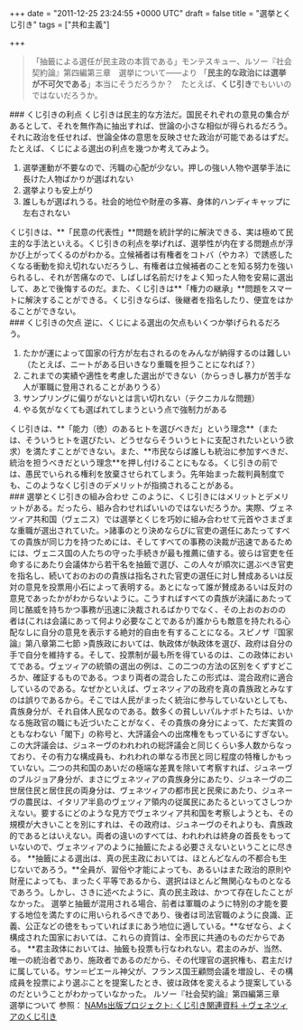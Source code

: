 
+++
date = "2011-12-25 23:24:55 +0000 UTC"
draft = false
title = "選挙とくじ引き"
tags = ["共和主義"]

+++
>「抽籤による選任が民主政の本質である」モンテスキュー、ルソー『社会契約論』第四編第三章　選挙について――より
「**民主的な政治には選挙が不可欠である**」本当にそうだろうか？　たとえば、**くじ引き**でもいいのではないだろうか。

<div class="section">
    ### くじ引きの利点
    くじ引きは民主的な方法だ。国民それぞれの意見の集合があるとして、それを無作為に抽出すれば、世論の小さな相似が得られるだろう。それに政治を任せれば、世論全体の意思を反映させた政治が可能であるはずだ。たとえば、くじによる選出の利点を幾つか考えてみよう。

<ol>
<li>選挙運動が不要なので、汚職の心配が少ない。押しの強い人物や選挙手法に長けた人物ばかりが選ばれない</li>
<li>選挙よりも安上がり</li>
<li>誰しもが選ばれうる。社会的地位や財産の多寡、身体的ハンディキャップに左右されない</li>
</ol>くじ引きは、**「民意の代表性」**問題を統計学的に解決できる、実は極めて民主的な手法といえる。くじ引きの利点を挙げれば、選挙性が内在する問題点が浮かび上がってくるのがわかる。立候補者は有権者をコトバ（やカネ）で誘惑したくなる衝動を抑え切れないだろうし、有権者は立候補者のことを知る努力を強いられるし、それが苦痛なので、しばしば名前だけをよく知った人物を安易に選出して、あとで後悔するのだ。また、くじ引きは**「権力の継承」**問題をスマートに解決することができる。くじ引きならば、後継者を指名したり、便宜をはかることができない。

</div>
<div class="section">
    ### くじ引きの欠点
    逆に、くじによる選出の欠点もいくつか挙げられるだろう。

<ol>
<li>たかが運によって国家の行方が左右されるのをみんなが納得するのは難しい（たとえば、ニートがある日いきなり重職を担うことになれば？）</li>
<li>これまでの実績や適性を考慮した選出ができない（からっきし暴力が苦手な人が軍職に登用されることがありうる）</li>
<li>サンプリングに偏りがないとは言い切れない（テクニカルな問題）</li>
<li>やる気がなくても選ばれてしまうという点で強制力がある</li>
</ol>くじ引きは、**「能力（徳）のあるヒトを選びべきだ」という理念**（または、そういうヒトを選びたい、どうせならそういうヒトに支配されたいという欲求）を満たすことができない。また、**市民ならば誰しも統治に参加すべきだ、統治を担うべきだという理念**を押し付けることにもなる。くじ引きの前では、愚民でいられる権利を放棄させられてしまう。先年始まった裁判員制度でも、このようなくじ引きのデメリットが指摘されることがある。

</div>
<div class="section">
    ### 選挙とくじ引きの組み合わせ
    このように、くじ引きにはメリットとデメリットがある。だったら、組み合わせればいいのではないだろうか。実際、ヴェネツィア共和国（ヴェニス）では選挙とくじを巧妙に組み合わせて元首やさまざまな重職が選出されていた。>諸事のとり決めならびに官吏の選任にあたってすべての貴族が同じ力を持つためには、そしてすべての事務の決裁が迅速であるためには、ヴェニス国の人たちの守った手続きが最も推薦に値する。彼らは官吏を任命するにあたり会議体から若干名を抽籤で選び、この人々が順次に選ぶぺき官吏を指名し、続いておのおのの貴族は指名された官吏の選任に対し賛成あるいは反対の意見を投票用小石によって表明する。あとになって誰が賛成あるいは反対の意見であったかがわからないように。こうすればすべての貴族が決議にあたって同じ酪威を持ちかつ事務が迅速に決裁されるばかりでなく、その上おのおのの者は(これは会議にあって何より必要なことであるが)誰からも敵意を持たれる心配なしに自分の意見を表示する絶対的自由を有することになる。スピノザ『国家論』第八章第二七節 
>貴族政においては、執政体が執政体を選び、政府は自分の手で自分を維持する。そして、投票制が最も所を得ているのは、この政体においてである。ヴェツィアの統領の選出の例は、この二つの方法の区別をくずすどころか、確証するものである。つまり両者の混合したこの形式は、混合政府に適合しているのである。なぜかといえば、ヴェネツィアの政府を真の貴族政とみなすのは誤りであるから。そこでは人民がまったく統治に参与していないとしても、貴族身分が、それ自体人民なのである。数多くの貧しいパルナボトたちは、いかなる施政官の職にも近づいたことがなく、その貴族の身分によって、ただ実質のともなわない「閣下」の称号と、大評議会への出席権をもっているにすぎない。この大評議会は、ジュネーヴのわれわれの総評議会と同じくらい多人数からなっており、その有力な構成員も、われわれの単なる市民と同じ程度の特権しかもっていない。二つの共和国のあいだの極端な差異を除いて考察すれば、ジュネーヴのブルジョア身分が、まさにヴェネツィアの貴族身分にあたり、ジュネーヴの二世居住民と居住民の両身分は、ヴェネツィアの都市民と民衆にあたり、ジュネーヴの農民は、イタリア半島のヴェツィア領内の従属民にあたるといってさしつかえない。要するにどのような見方でヴェネツィア共和国を考察しようとも、その規模が大きいことを別にすれは、その政府は、ジュネーヴのそれよりも、貴族政的であるとはいえない。両者の違いのすべては、われわれは終身の首長をもっていないので、ヴェネツィアのように抽籤にたよる必要さえないということに尽きる。 **抽籤による選出は、真の民主政においては、ほとんどなんの不都合も生じないであろう。**全員が、習俗や才能によっても、あるいはまた政治的原則や財産によっても、まったく平等であるから、選択はほとんど無関心なものとなるであろう。しかし、さきに述べたように、真の民主政は、かつて存在したことがなかった。 選挙と抽籤が混用される場合、前者は軍職のように特別の才能を要する地位を満たすのに用いられるべきであり、後者は司法官職のように良識、正義、公正などの徳をもっていればまにあう地位に適している。**なぜなら、よく構成された国家においては、これらの資質は、全市民に共通のものだからである。 **君主政体においては、抽籤も投票も行なわれない。君主のみが、当然、唯一の統治者であり、施政者であるのだから、その代理官の選択権も、君主だけに属している。サン＝ピエール神父が、フランス国王顧問会議を増設し、その構成員を投票により選ぶことを提案したとき、彼は政体を変えるよう提案しているのだということがわかっていなかった。 ルソー『社会契約論』第四編第三章　選挙について 
参照： <a href="http://nam-students.blogspot.com/2011/12/blog-post_06.html">NAMs出版プロジェクト: くじ引き関連資料 ＋ヴェネツィアのくじ引き</a>

</div>

